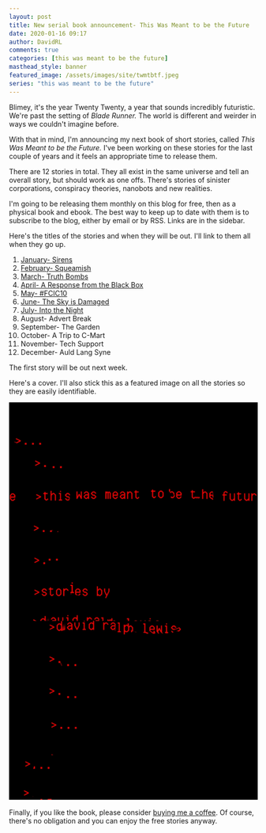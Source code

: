```yaml
---  
layout: post  
title: New serial book announcement- This Was Meant to be the Future  
date: 2020-01-16 09:17  
author: DavidRL  
comments: true  
categories: [this was meant to be the future]
masthead_style: banner
featured_image: /assets/images/site/twmtbtf.jpeg  
series: "this was meant to be the future"
---  
```

<p style="text-align: left;">Blimey, it's the year Twenty Twenty, a year that sounds incredibly futuristic. We're past the setting of <em>Blade Runner. </em>The world is different and weirder in ways we couldn't imagine before.</p>  

With that in mind, I'm announcing my next book of short stories, called <em>This Was Meant to be the Future.</em> I've been working on these stories for the last couple of years and it feels an appropriate time to release them.  

<!--more-->  

There are 12 stories in total. They all exist in the same universe and tell an overall story, but should work as one offs. There's stories of sinister corporations, conspiracy theories, nanobots and new realities.  

I'm going to be releasing them monthly on this blog for free, then as a physical book and ebook. The best way to keep up to date with them is to subscribe to the blog, either by email or by RSS. Links are in the sidebar.  

Here's the titles of the stories and when they will be out. I'll link to them all when they go up.  

<ol>  
    <li><a href="/sirens/">January- Sirens</a></li>  
    <li><a href="/squeamish/">February- Squeamish</a></li>  
    <li><a href="/truth-bombs/">March- Truth Bombs</a></li>  
    <li><a href="/a-response-from-the-black-box/">April- A Response from the Black Box</a></li>  
    <li><a href="/FCIC10/">May- #FCIC10</a></li>  
    <li><a href="/the-sky-is-damaged/">June- The Sky is Damaged</a></li>  
    <li><a href="/into-the-night/">July- Into the Night</a></li>  
    <li>August- Advert Break</li>  
    <li>September- The Garden</li>  
    <li>October- A Trip to C-Mart</li>  
    <li>November- Tech Support</li>  
    <li>December- Auld Lang Syne</li>  
</ol>  

The first story will be out next week.  

Here's a cover. I'll also stick this as a featured image on all the stories so they are easily identifiable.  

<img src="/assets/images/articles/twmtbtfcover.png" class="small"><br>

Finally, if you like the book, please consider <a href="https://ko-fi.com/davidralphlewis">buying me a coffee</a>. Of course, there's no obligation and you can enjoy the free stories anyway.  
